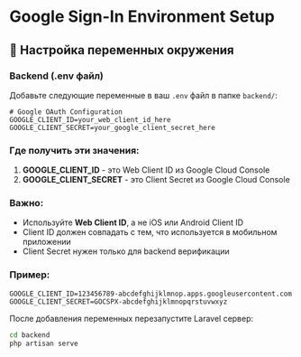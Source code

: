 # Google Sign-In Environment Setup

## 🔧 Настройка переменных окружения

### Backend (.env файл)

Добавьте следующие переменные в ваш `.env` файл в папке `backend/`:

```env
# Google OAuth Configuration
GOOGLE_CLIENT_ID=your_web_client_id_here
GOOGLE_CLIENT_SECRET=your_google_client_secret_here
```

### Где получить эти значения:

1. **GOOGLE_CLIENT_ID** - это Web Client ID из Google Cloud Console
2. **GOOGLE_CLIENT_SECRET** - это Client Secret из Google Cloud Console

### Важно:

- Используйте **Web Client ID**, а не iOS или Android Client ID
- Client ID должен совпадать с тем, что используется в мобильном приложении
- Client Secret нужен только для backend верификации

### Пример:

```env
GOOGLE_CLIENT_ID=123456789-abcdefghijklmnop.apps.googleusercontent.com
GOOGLE_CLIENT_SECRET=GOCSPX-abcdefghijklmnopqrstuvwxyz
```

После добавления переменных перезапустите Laravel сервер:

```bash
cd backend
php artisan serve
```
